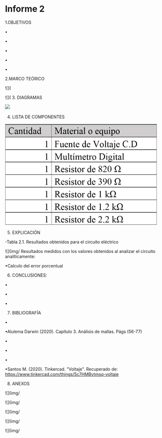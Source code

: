 # Informe 2
1.OBJETIVOS 

•

• 

• 

•

•	

2.MARCO TEÓRICO


![](

![](
3. DIAGRAMAS

![](img/diagrama%20circuito%20eléctrico.png)


4. LISTA DE COMPONENTES

![](img/material%20y%20equipo.png)

5. EXPLICACIÓN 



-Tabla 2.1. Resultados obtenidos para el circuito eléctrico 
 
 ![](img/
Resultados medidos con los valores obtenidos al analizar el circuito analíticamente: 

•Calculo del error porcentual 

6. CONCLUSIONES:

•

•	

•

7. BIBLIOGRAFÍA

•

•Alulema Darwin (2020). Capítulo 3. Análisis de mallas. Págs (56-77) 

•

•

•

•Santos M. (2020). Tinkercad. "Voltaje". Recuperado de: https://www.tinkercad.com/things/5c7HMBvtmsq-voltaje


8. ANEXOS

![](img/

![](img/

![](img/

![](img/

![](img/

